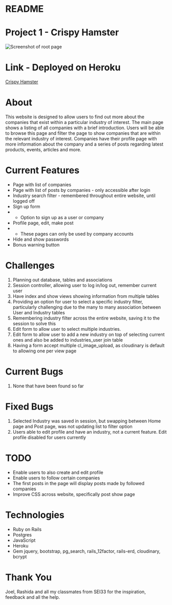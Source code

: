 # README

# Project 1 - Crispy Hamster

![Screenshot of root page](/assets/screenshot1.jpg)


# Link - Deployed on Heroku
[Crispy Hamster]("https://project-crispy-hamster.herokuapp.com/")


# About
This website is designed to allow users to find out more about the companies that exist within a particular industry of interest.
The main page shows a listing of all companies with a brief introduction. Users will be able to browse this page and filter the page to show companies that are within the relevant industry of interest.
Companies have their profile page with more information about the company and a series of posts regarding latest products, events, articles and more.


# Current Features
* Page with list of companies
* Page with list of posts by companies - only accessible after login
* Industry search filter - remembered throughout entire website, until logged off
* Sign up form
* * Option to sign up as a user or company
* Profile page, edit, make post
* * These pages can only be used by company accounts
* Hide and show passwords
* Bonus warning button


# Challenges
1. Planning out database, tables and associations
2. Session controller, allowing user to log in/log out, remember current user
3. Have index and show views showing information from multiple tables
4. Providing an option for user to select a specific industry filter, particularly challenging due to the many to many association between User and Industry tables
5. Remembering industry filter across the entire website, saving it to the session to solve this
6. Edit form to allow user to select multiple industries.
7. Edit form to allow user to add a new industry on top of selecting current ones and also be added to industries_user join table
8. Having a form accept multiple cl_image_upload, as cloudinary is default to allowing one per view page

# Current Bugs
1. None that have been found so far

# Fixed Bugs
1. Selected Industry was saved in session, but swapping between Home page and Post page, was not updating list to filter option
2. Users able to edit profile and have an industry, not a current feature. Edit profile disabled for users currently

# TODO
* Enable users to also create and edit profile
* Enable users to follow certain companies
* The first posts in the page will display posts made by followed companies
* Improve CSS across website, specifically post show page

# Technologies
* Ruby on Rails
* Postgres
* JavaScript
* Heroku
* Gem jquery, bootstrap, pg_search, rails_12factor, rails-erd, cloudinary, bcrypt

# Thank You
Joel, Rashida and all my classmates from SEI33 for the inspiration, feedback and all the help.
